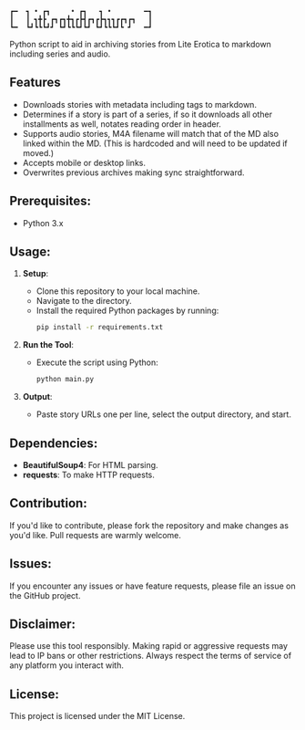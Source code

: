 ```
┏━  ┓ • ┏┓     • ┏┓   ┓ •        ━┓
┃   ┃ ┓╋┣ ┏┓┏┓╋┓┏┣┫┏┓┏┣┓┓┓┏┏┓┏┓   ┃
┗━  ┗┛┗┗┗┛┛ ┗┛┗┗┗┛┗┛ ┗┛┗┗┗┛┗ ┛   ━┛
```
Python script to aid in archiving stories from Lite Erotica to markdown including series and audio. 

## Features
- Downloads stories with metadata including tags to markdown.
- Determines if a story is part of a series, if so it downloads all other installments as well, notates reading order in header.
- Supports audio stories, M4A filename will match that of the MD also linked within the MD. (This is hardcoded and will need to be updated if moved.)
- Accepts mobile or desktop links.
- Overwrites previous archives making sync straightforward.

## Prerequisites:
- Python 3.x

## Usage:

1. **Setup**:
    - Clone this repository to your local machine.
    - Navigate to the directory.
    - Install the required Python packages by running:  
      ```bash
      pip install -r requirements.txt
      ```

2. **Run the Tool**:
    - Execute the script using Python:
      ```bash
      python main.py
      ```

3. **Output**:
    - Paste story URLs one per line, select the output directory, and start.

## Dependencies:

- **BeautifulSoup4**: For HTML parsing.
- **requests**: To make HTTP requests.

## Contribution:
If you'd like to contribute, please fork the repository and make changes as you'd like. Pull requests are warmly welcome.

## Issues:
If you encounter any issues or have feature requests, please file an issue on the GitHub project. 

## Disclaimer:
Please use this tool responsibly. Making rapid or aggressive requests may lead to IP bans or other restrictions. Always respect the terms of service of any platform you interact with.

## License:
This project is licensed under the MIT License. 
